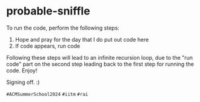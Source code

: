 # probable-sniffle

To run the code, perform the following steps:

1. Hope and pray for the day that I do put out code here
2. If code appears, run code

Following these steps will lead to an infinite recursion loop, due to the "run code" part on the second step leading back to the first step for running the code. Enjoy!

Signing off. :)

`#ACMSummerSchool2024`
`#iitm`
`#rai`
